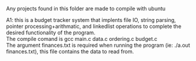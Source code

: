 Any projects found in this folder are made to compile with ubuntu<br />

A1: this is a budget tracker system that implents file IO, string parsing, pointer processing+arithmatic, and linkedlist operations to complete the desired functionality of the program. <br />
The compile comand is gcc main.c data.c ordering.c budget.c<br />
The argument finances.txt is required when running the program (ie: ./a.out finances.txt), this file contains the data to read from.
